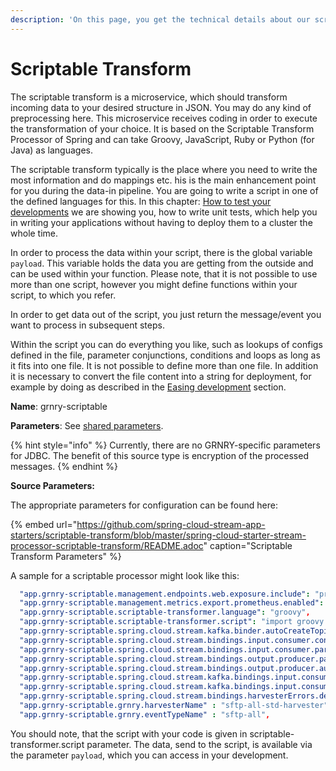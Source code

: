 ```yaml
---
description: 'On this page, you get the technical details about our scriptable transform.'
---
```


# Scriptable Transform

The scriptable transform is a microservice, which should transform incoming data to your desired structure in JSON. You may do any kind of preprocessing here. This microservice receives coding in order to execute the transformation of your choice. It is based on the Scriptable Transform Processor of Spring and can take Groovy, JavaScript, Ruby or Python \(for Java\) as languages.

The scriptable transform typically is the place where you need to write the most information and do mappings etc. his is the main enhancement point for you during the data-in pipeline. You are going to write a script in one of the defined languages for this. In this chapter: [How to test your developments](../../../learning-grnry-1/data-in/best-practices-1/how-to-unit-test-your-developments.md) we are showing you, how to write unit tests, which help you in writing your applications without having to deploy them to a cluster the whole time. 

In order to process the data within your script, there is the global variable `payload`. This variable holds the data you are getting from the outside and can be used within your function. Please note, that it is not possible to use more than one script, however you might define functions within your script, to which you refer.

In order to get data out of the script, you just return the message/event you want to process in subsequent steps.

Within the script you can do everything you like, such as lookups of configs defined in the file, parameter conjunctions, conditions and loops as long as it fits into one file. It is not possible to define more than one file. In addition it is necessary to convert the file content into a string for deployment, for example by doing as described in the [Easing development](../../../learning-grnry-1/data-in/best-practices-1/easing-development.md) section.

**Name**: grnry-scriptable

**Parameters**: See [shared parameters](grnry-components-and-parameters.md).

{% hint style="info" %}
Currently, there are no GRNRY-specific parameters for JDBC. The benefit of this source type is encryption of the processed messages.
{% endhint %}

**Source Parameters:**

The appropriate parameters for configuration can be found here:

{% embed url="https://github.com/spring-cloud-stream-app-starters/scriptable-transform/blob/master/spring-cloud-starter-stream-processor-scriptable-transform/README.adoc" caption="Scriptable Transform Parameters" %}

A sample for a scriptable processor might look like this:

```yaml
  "app.grnry-scriptable.management.endpoints.web.exposure.include": "prometheus,info,health",
  "app.grnry-scriptable.management.metrics.export.prometheus.enabled": true,
  "app.grnry-scriptable.scriptable-transformer.language": "groovy",
  "app.grnry-scriptable.scriptable-transformer.script": "import groovy.json.JsonOutput\\nclass Vertrag {\\n    String kd_nr\\n    String v_nr\\n    String text\\n}\\ndef splittedRow = (new String(payload)).split(',')\\ndef c = new Vertrag()\\nc.kd_nr = splittedRow[0]\\nc.v_nr = splittedRow[1]\\nc.text = splittedRow[2]\\nreturn JsonOutput.toJson(c)",
  "app.grnry-scriptable.spring.cloud.stream.kafka.binder.autoCreateTopics" : true,
  "app.grnry-scriptable.spring.cloud.stream.bindings.input.consumer.concurrency": 3,
  "app.grnry-scriptable.spring.cloud.stream.bindings.input.consumer.partitioned": true,
  "app.grnry-scriptable.spring.cloud.stream.bindings.output.producer.partitionCount": 3,
  "app.grnry-scriptable.spring.cloud.stream.bindings.output.producer.autoAddPartitions": true,
  "app.grnry-scriptable.spring.cloud.stream.kafka.bindings.input.consumer.resetOffsets": true,
  "app.grnry-scriptable.spring.cloud.stream.kafka.bindings.input.consumer.startOffset": "earliest",
  "app.grnry-scriptable.spring.cloud.stream.bindings.harvesterErrors.destination": "grnry_harvester_${grnry.eventTypeName}_error_channel",
  "app.grnry-scriptable.grnry.harvesterName" : "sftp-all-std-harvester",
  "app.grnry-scriptable.grnry.eventTypeName" : "sftp-all",
```

You should note, that the script with your code is given in scriptable-transformer.script parameter. The data, send to the script, is available via the parameter `payload`, which you can access in your development.

